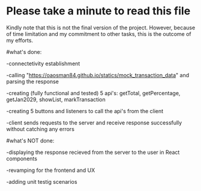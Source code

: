 # Please take a minute to read this file

Kindly note that this is not the final version of the project. However, because of time limitation and my commitment to other tasks, this is the outcome of my efforts.

#what's done:

-connectetivity establishment

-calling "https://oaosman84.github.io/statics/mock_transaction_data" and parsing the response

-creating (fully functional and tested) 5 api's:
getTotal, 
getPercentage, 
getJan2029, 
showList, 
markTransaction 

-creating 5 buttons and listeners to call the api's from the client

-client sends requests to the server and receive response successfully without catching any errors

#what's NOT done:

-displaying the response recieved from the server to the user in React components

-revamping for the frontend and UX

-adding unit testig scenarios
